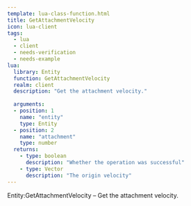 ```yaml
---
template: lua-class-function.html
title: GetAttachmentVelocity
icon: lua-client
tags:
  - lua
  - client
  - needs-verification
  - needs-example
lua:
  library: Entity
  function: GetAttachmentVelocity
  realm: client
  description: "Get the attachment velocity."
  
  arguments:
  - position: 1
    name: "entity"
    type: Entity
  - position: 2
    name: "attachment"
    type: number
  returns:
    - type: boolean
      description: "Whether the operation was successful"
    - type: Vector
      description: "The origin velocity"
---
```


<div class="lua__search__keywords">
Entity:GetAttachmentVelocity &#x2013; Get the attachment velocity.
</div>
